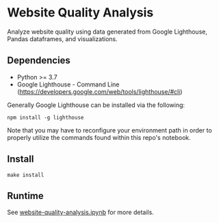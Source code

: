 # Website Quality Analysis

Analyze website quality using data generated from Google Lighthouse, Pandas dataframes, and visualizations.
 
## Dependencies

- Python >= 3.7
- Google Lighthouse - Command Line (https://developers.google.com/web/tools/lighthouse/#cli)

Generally Google Lighthouse can be installed via the following:

```shell
npm install -g lighthouse
```

Note that you may have to reconfigure your environment path in order to properly utilize the commands found within this repo's notebook.

## Install

```shell
make install
```

## Runtime

See [website-quality-analysis.ipynb](website-quality-analysis.ipynb) for more details.


